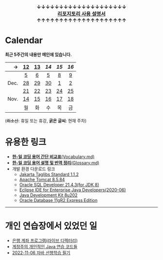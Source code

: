 ### <p align="center">↓↓↓↓↓↓↓↓↓↓↓↓↓↓↓↓↓↓↓↓<br><a href="https://github.com/Kade-JSL/JSL56-lectures/blob/main/999999_ETC/0_docs/Tutorial.md#%EB%8F%8C%EC%95%84%EC%98%A4%EC%85%A8%EB%82%98%EC%9A%94-%EC%9E%98-%ED%95%98%EC%85%A8%EC%8A%B5%EB%8B%88%EB%8B%A4"><b>리포지토리 사용 설명서</b></a><br>↑↑↑↑↑↑↑↑↑↑↑↑↑↑↑↑↑↑↑↑</p>

# Calendar

**최근 5주간의 내용만 메인에 있습니다.**

| → | [12](/221205-_JSP/221212/) | [13](/221205-_JSP/221213/) | _14_ | _15_ | _16_ |
|--:|:-:|:-:|:-:|:-:|:-:|
|| [5](/221205-_JSP/221205/) | [6](/221205-_JSP/221206/) | [5](/221207-_JSP/221207/) | [8](/221205-_JSP/221208/) | [9](/221205-_JSP/221209/) |
| Dec. | [28](/221011-221202_JAVA_BASICS/22-11/221128/) | [29](/221011-221202_JAVA_BASICS/22-11/221129/) | [30](/221011-221202_JAVA_BASICS/22-11/221130/) | [1](/221011-221202_JAVA_BASICS/22-11/221201/) | [2](/221011-221202_JAVA_BASICS/22-11/221202/) |
|| [21](/221011-221202_JAVA_BASICS/22-11/221121/) | [22](/221011-221202_JAVA_BASICS/22-11/221122/) | [23](/221011-221202_JAVA_BASICS/22-11/221123/) | [24](/221011-221024_JAVA_BASICS/22-11/221124/) | [25](/221011-221202_JAVA_BASICS/22-11/221125) |
| Nov. | [14](/221011-221202_JAVA_BASICS/22-11/221114/) | [15](/221011-221202_JAVA_BASICS/22-11/221115/) | [16](/221011-221202_JAVA_BASICS/22-11/221116/) | [17](/221011-221202_JAVA_BASICS/22-11/221117/) | [18](/221011-221202_JAVA_BASICS/22-11/221118/) |
|| 월 | 화 | 수 | 목 | 금 |

(~~취소선~~: 휴일 또는 휴강, **굵은 글씨**: 현재 주차)

# 유용한 링크

- [**한-일 코딩 용어 간단 비교표**(Vocabulary.md)](/999999_ETC/0_docs/Vocabulary.md)
- [**한-일 코딩 용어 설명 및 번역 정리**(Glossary.md)](/999999_ETC/0_docs/Glossary.md)
- 개발 환경 다운로드 링크
    - [Jakarta Taglibs Standard 1.1.2](http://archive.apache.org/dist/jakarta/taglibs/standard/binaries/jakarta-taglibs-standard-1.1.2.zip)
    - [Apache Tomcat 8.5.84](https://dlcdn.apache.org/tomcat/tomcat-8/v8.5.84/bin/apache-tomcat-8.5.84-windows-x64.zip)
    - [Oracle SQL Developer 21.4.3(for JDK 8)](https://www.oracle.com/tools/downloads/sqldev-downloads-2143.html)
    - [Eclipse IDE for Enterprise Java Developers(2020-06)](https://www.eclipse.org/downloads/download.php?file=/technology/epp/downloads/release/2020-06/R/eclipse-jee-2020-06-R-win32-x86_64.zip)
    - [Java Development Kit 8u202](https://www.oracle.com/kr/java/technologies/javase/javase8-archive-downloads.html)
    - [Oracle Database 11gR2 Express Edition](https://www.oracle.com/database/technologies/xe-prior-release-downloads.html)
    
---

# 개인 연습장에서 있었던 일

- [은행 계좌 프로그램(라이브 디렉터리)](/999999_ETC/1_java/exercises/example-program/)
- [계정주의 개인적인 Java 연습 코드들](/999999_ETC/1_java/src/exercises/)
- [2022-11-06 자바 선행학습 필기](/999999_ETC/1_java/docs/221106_abstract.md)
